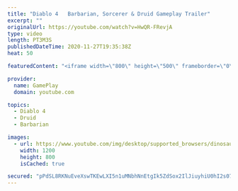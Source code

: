 ```yaml
---
title: "Diablo 4   Barbarian, Sorcerer & Druid Gameplay Trailer"
excerpt: ""
originalUrl: https://youtube.com/watch?v=HwQR-FRevjA
type: video
length: PT3M3S
publishedDateTime: 2020-11-27T19:35:38Z
heat: 50

featuredContent: "<iframe width=\"800\" height=\"500\" frameborder=\"0\" src=\"https://www.youtube.com/embed/HwQR-FRevjA\" allow=\"accelerometer; autoplay; encrypted-media; gyroscope; picture-in-picture\" allowfullscreen></iframe>"

provider:
  name: GamePlay
  domain: youtube.com

topics:
  - Diablo 4
  - Druid
  - Barbarian

images:
  - url: https://www.youtube.com/img/desktop/supported_browsers/dinosaur.png
    width: 1200
    height: 800
    isCached: true

secured: "pPdSL8RKNuEveXswTKEwLXI5n1uMNbhNnEtgIk5ZdSox2IlJiuyhiU0hI2s07ckym5zar/7RyrcGi4Y3D4GhLnCH8Jq8pHikLBNvoZ/b7Ryw/rK+rJaJk2t5ZcPdzRDnjH3vxsecCoSVH5vxig84K4NLolpI+2ILUfpPO4KZjO5Ae0BrltT0B97P6UJOhq+x/o6zYKEc9ENkvCLAVBQB2SGnNN7s5slgXYSxgjUN62Qunv/ZH/AF8VKPe4WK59GF9UogIQHtdKieGUY9P+lSsIiJF3KxZR1hg1C5qlsV0nSHuG6vDZ81/La+h1Pud9mzg9uocwf2hAnGkcRlbmhDhZhh4b3H0ZeGIYPBbjXY8ZLm760MNkYft3EWq1LBDNZ2ExWk2sXvXhZmZIbcjujpuHyPPgPRE/nxmLucoUbhdBs=;u8dthN6YOe9xbonwQooPPA=="
---
```


